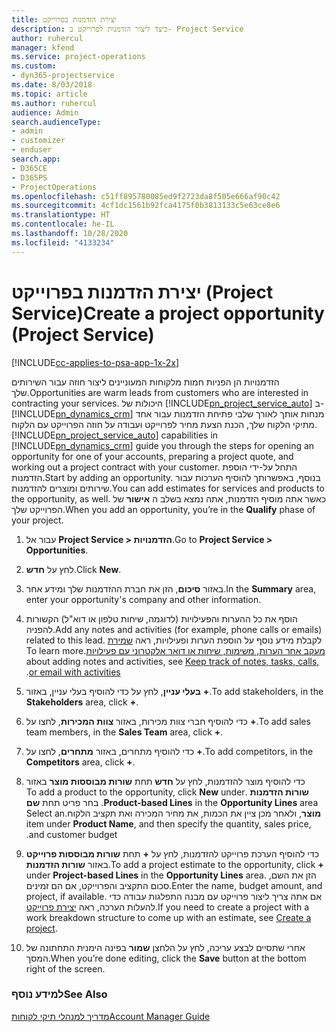 ```yaml
---
title: יצירת הזדמנות בפרוייקט
description: כיצד ליצור הזדמנות לפרוייקט ב- Project Service
author: ruhercul
manager: kfend
ms.service: project-operations
ms.custom:
- dyn365-projectservice
ms.date: 8/03/2018
ms.topic: article
ms.author: ruhercul
audience: Admin
search.audienceType:
- admin
- customizer
- enduser
search.app:
- D365CE
- D365PS
- ProjectOperations
ms.openlocfilehash: c51ff895780085ed9f2723da8f505e666af90c42
ms.sourcegitcommit: 4cf1dc1561b92fca4175f0b3813133c5e63ce8e6
ms.translationtype: HT
ms.contentlocale: he-IL
ms.lasthandoff: 10/28/2020
ms.locfileid: "4133234"
---
```

# <a name="create-a-project-opportunity-project-service"></a><span data-ttu-id="75fa1-103">יצירת הזדמנות בפרוייקט (Project Service)</span><span class="sxs-lookup"><span data-stu-id="75fa1-103">Create a project opportunity (Project Service)</span></span>

[!INCLUDE[cc-applies-to-psa-app-1x-2x](../includes/cc-applies-to-psa-app-1x-2x.md)]

<span data-ttu-id="75fa1-104">הזדמנויות הן הפניות חמות מלקוחות המעוניינים ליצור חוזה עבור השירותים שלך.</span><span class="sxs-lookup"><span data-stu-id="75fa1-104">Opportunities are warm leads from customers who are interested in contracting your services.</span></span> <span data-ttu-id="75fa1-105">היכולות של [!INCLUDE[pn_project_service_auto](../includes/pn-project-service-auto.md)] ב- [!INCLUDE[pn_dynamics_crm](../includes/pn-dynamics-crm.md)] מנחות אותך לאורך שלבי פתיחת הזדמנות עבור אחד מתיקי הלקוח שלך, הכנת הצעת מחיר לפרוייקט ועבודה על חוזה הפרוייקט עם הלקוח.</span><span class="sxs-lookup"><span data-stu-id="75fa1-105">[!INCLUDE[pn_project_service_auto](../includes/pn-project-service-auto.md)] capabilities in [!INCLUDE[pn_dynamics_crm](../includes/pn-dynamics-crm.md)] guide you through the steps for opening an opportunity for one of your accounts, preparing a project quote, and working out a project contract with your customer.</span></span> <span data-ttu-id="75fa1-106">התחל על-ידי הוספת הזדמנות.</span><span class="sxs-lookup"><span data-stu-id="75fa1-106">Start by adding an opportunity.</span></span> <span data-ttu-id="75fa1-107">בנוסף, באפשרותך להוסיף הערכות עבור שירותים ומוצרים להזדמנות.</span><span class="sxs-lookup"><span data-stu-id="75fa1-107">You can add estimates for services and products to the opportunity, as well.</span></span> <span data-ttu-id="75fa1-108">כאשר אתה מוסיף הזדמנות, אתה נמצא בשלב ה **אישור** של הפרוייקט שלך.</span><span class="sxs-lookup"><span data-stu-id="75fa1-108">When you add an opportunity, you’re in the **Qualify** phase of your project.</span></span>  
  
1.  <span data-ttu-id="75fa1-109">עבור אל **Project Service > הזדמנויות**.</span><span class="sxs-lookup"><span data-stu-id="75fa1-109">Go to **Project Service > Opportunities**.</span></span>  
  
2.  <span data-ttu-id="75fa1-110">לחץ על **חדש**.</span><span class="sxs-lookup"><span data-stu-id="75fa1-110">Click **New**.</span></span>  
  
3.  <span data-ttu-id="75fa1-111">באזור **סיכום**, הזן את חברת ההזדמנות שלך ומידע אחר.</span><span class="sxs-lookup"><span data-stu-id="75fa1-111">In the **Summary** area, enter your opportunity's company and other information.</span></span>  
  
4.  <span data-ttu-id="75fa1-112">הוסף את כל ההערות והפעילויות (לדוגמה, שיחות טלפון או דוא"ל) הקשורות להפניה.</span><span class="sxs-lookup"><span data-stu-id="75fa1-112">Add any notes and activities (for example, phone calls or emails) related to this lead.</span></span> <span data-ttu-id="75fa1-113">לקבלת מידע נוסף על הוספת הערות ופעילויות, ראה [שמירת מעקב אחר הערות, משימות, שיחות או דואר אלקטרוני עם פעילויות‬‏‫](https://docs.microsoft.com/dynamics365/customerengagement/on-premises/basics/work-with-activities).</span><span class="sxs-lookup"><span data-stu-id="75fa1-113">To learn more about adding notes and activities, see [Keep track of notes, tasks, calls, or email with activities](https://docs.microsoft.com/dynamics365/customerengagement/on-premises/basics/work-with-activities).</span></span>  
  
5.  <span data-ttu-id="75fa1-114">כדי להוסיף בעלי עניין, באזור **‎בעלי עניין**, לחץ על **+**.</span><span class="sxs-lookup"><span data-stu-id="75fa1-114">To add stakeholders, in the **Stakeholders** area, click **+**.</span></span>  
  
6.  <span data-ttu-id="75fa1-115">כדי להוסיף חברי צוות מכירות, באזור **צוות המכירות**, לחצו על **+**.</span><span class="sxs-lookup"><span data-stu-id="75fa1-115">To add sales team members, in the **Sales Team** area, click **+**.</span></span>  
  
7.  <span data-ttu-id="75fa1-116">כדי להוסיף מתחרים, באזור **מתחרים**, לחצו על **+**.</span><span class="sxs-lookup"><span data-stu-id="75fa1-116">To add competitors, in the **Competitors** area, click **+**.</span></span>  
  
8.  <span data-ttu-id="75fa1-117">כדי להוסיף מוצר להזדמנות, לחץ על **חדש** תחת **‏‫שורות מבוססות מוצר** באזור **‏‫שורות הזדמנות** .</span><span class="sxs-lookup"><span data-stu-id="75fa1-117">To add a product to the opportunity, click **New** under **Product-based Lines** in the **Opportunity Lines** area.</span></span> <span data-ttu-id="75fa1-118">בחר פריט תחת **שם מוצר**, ולאחר מכן ציין את הכמות, את מחיר המכירה ו‏‫‏‫את תקציב הלקוח‬‬.</span><span class="sxs-lookup"><span data-stu-id="75fa1-118">Select an item under **Product Name**, and then specify the quantity, sales price, and customer budget.</span></span>  
  
9. <span data-ttu-id="75fa1-119">כדי להוסיף הערכת פרוייקט להזדמנות, לחץ על **+** תחת **שורות מבוססות פרוייקט** באזור **שורות הזדמנות**.</span><span class="sxs-lookup"><span data-stu-id="75fa1-119">To add a project estimate to the opportunity, click **+** under **Project-based Lines** in the **Opportunity Lines** area.</span></span> <span data-ttu-id="75fa1-120">הזן את השם, סכום התקציב והפרוייקט, אם הם זמינים.</span><span class="sxs-lookup"><span data-stu-id="75fa1-120">Enter the name, budget amount, and project, if available.</span></span> <span data-ttu-id="75fa1-121">אם אתה צריך ליצור פרוייקט עם מבנה התפלגות עבודה כדי להעלות הערכה, ראה [יצירת פרוייקט](../psa/create-project.md).</span><span class="sxs-lookup"><span data-stu-id="75fa1-121">If you need to create a project with a work breakdown structure to come up with an estimate, see [Create a project](../psa/create-project.md).</span></span>  
  
10. <span data-ttu-id="75fa1-122">אחרי שתסיים לבצע עריכה, לחץ על הלחצן **שמור** בפינה הימנית התחתונה של המסך.</span><span class="sxs-lookup"><span data-stu-id="75fa1-122">When you’re done editing, click the **Save** button at the bottom right of the screen.</span></span>  
  
### <a name="see-also"></a><span data-ttu-id="75fa1-123">למידע נוסף</span><span class="sxs-lookup"><span data-stu-id="75fa1-123">See Also</span></span>  
 [<span data-ttu-id="75fa1-124">מדריך למנהלי תיקי לקוחות</span><span class="sxs-lookup"><span data-stu-id="75fa1-124">Account Manager Guide</span></span>](../psa/account-manager-guide.md)
